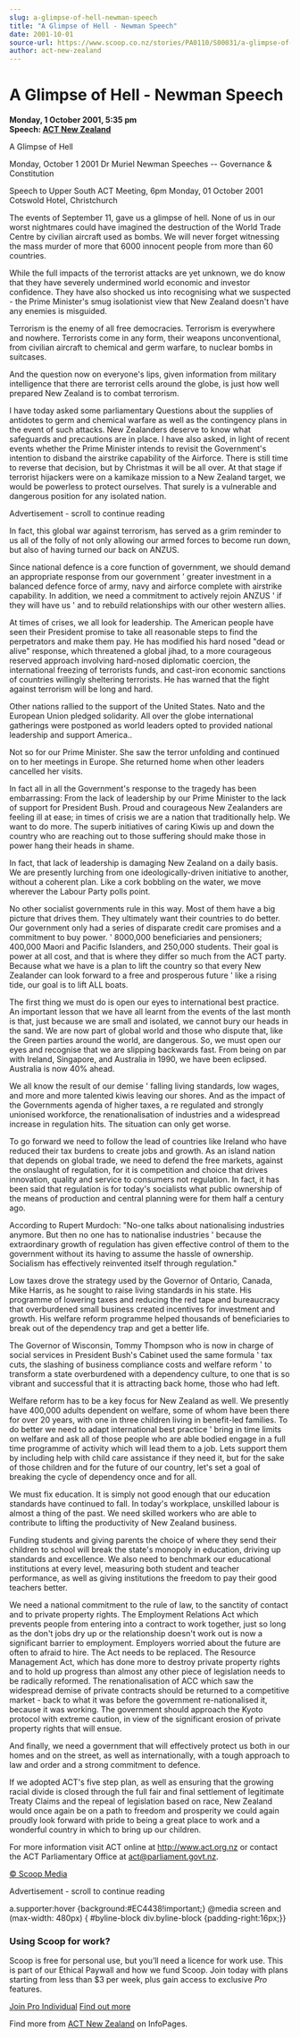 ```yaml
---
slug: a-glimpse-of-hell-newman-speech
title: "A Glimpse of Hell - Newman Speech"
date: 2001-10-01
source-url: https://www.scoop.co.nz/stories/PA0110/S00031/a-glimpse-of-hell-newman-speech.htm
author: act-new-zealand
---
```

A Glimpse of Hell - Newman Speech
=================================

**Monday, 1 October 2001, 5:35 pm**  
**Speech: [ACT New Zealand](https://info.scoop.co.nz/ACT_New_Zealand)**

A Glimpse of Hell

Monday, October 1 2001 Dr Muriel Newman Speeches -- Governance & Constitution

  
Speech to Upper South ACT Meeting, 6pm Monday, 01 October 2001 Cotswold Hotel, Christchurch

The events of September 11, gave us a glimpse of hell. None of us in our worst nightmares could have imagined the destruction of the World Trade Centre by civilian aircraft used as bombs. We will never forget witnessing the mass murder of more that 6000 innocent people from more than 60 countries.

While the full impacts of the terrorist attacks are yet unknown, we do know that they have severely undermined world economic and investor confidence. They have also shocked us into recognising what we suspected - the Prime Minister's smug isolationist view that New Zealand doesn't have any enemies is misguided.

Terrorism is the enemy of all free democracies. Terrorism is everywhere and nowhere. Terrorists come in any form, their weapons unconventional, from civilian aircraft to chemical and germ warfare, to nuclear bombs in suitcases.

And the question now on everyone's lips, given information from military intelligence that there are terrorist cells around the globe, is just how well prepared New Zealand is to combat terrorism.

I have today asked some parliamentary Questions about the supplies of antidotes to germ and chemical warfare as well as the contingency plans in the event of such attacks. New Zealanders deserve to know what safeguards and precautions are in place. I have also asked, in light of recent events whether the Prime Minister intends to revisit the Government's intention to disband the airstrike capability of the Airforce. There is still time to reverse that decision, but by Christmas it will be all over. At that stage if terrorist hijackers were on a kamikaze mission to a New Zealand target, we would be powerless to protect ourselves. That surely is a vulnerable and dangerous position for any isolated nation.

Advertisement - scroll to continue reading





In fact, this global war against terrorism, has served as a grim reminder to us all of the folly of not only allowing our armed forces to become run down, but also of having turned our back on ANZUS.

Since national defence is a core function of government, we should demand an appropriate response from our government ' greater investment in a balanced defence force of army, navy and airforce complete with airstrike capability. In addition, we need a commitment to actively rejoin ANZUS ' if they will have us ' and to rebuild relationships with our other western allies.

At times of crises, we all look for leadership. The American people have seen their President promise to take all reasonable steps to find the perpetrators and make them pay. He has modified his hard nosed "dead or alive" response, which threatened a global jihad, to a more courageous reserved approach involving hard-nosed diplomatic coercion, the international freezing of terrorists funds, and cast-iron economic sanctions of countries willingly sheltering terrorists. He has warned that the fight against terrorism will be long and hard.

Other nations rallied to the support of the United States. Nato and the European Union pledged solidarity. All over the globe international gatherings were postponed as world leaders opted to provided national leadership and support America..

Not so for our Prime Minister. She saw the terror unfolding and continued on to her meetings in Europe. She returned home when other leaders cancelled her visits.

In fact all in all the Government's response to the tragedy has been embarrassing: From the lack of leadership by our Prime Minister to the lack of support for President Bush. Proud and courageous New Zealanders are feeling ill at ease; in times of crisis we are a nation that traditionally help. We want to do more. The superb initiatives of caring Kiwis up and down the country who are reaching out to those suffering should make those in power hang their heads in shame.

In fact, that lack of leadership is damaging New Zealand on a daily basis. We are presently lurching from one ideologically-driven initiative to another, without a coherent plan. Like a cork bobbling on the water, we move wherever the Labour Party polls point.

No other socialist governments rule in this way. Most of them have a big picture that drives them. They ultimately want their countries to do better. Our government only had a series of disparate credit care promises and a commitment to buy power. ' 8000,000 beneficiaries and pensioners; 400,000 Maori and Pacific Islanders, and 250,000 students. Their goal is power at all cost, and that is where they differ so much from the ACT party. Because what we have is a plan to lift the country so that every New Zealander can look forward to a free and prosperous future ' like a rising tide, our goal is to lift ALL boats.

The first thing we must do is open our eyes to international best practice. An important lesson that we have all learnt from the events of the last month is that, just because we are small and isolated, we cannot bury our heads in the sand. We are now part of global world and those who dispute that, like the Green parties around the world, are dangerous. So, we must open our eyes and recognise that we are slipping backwards fast. From being on par with Ireland, Singapore, and Australia in 1990, we have been eclipsed. Australia is now 40% ahead.

We all know the result of our demise ' falling living standards, low wages, and more and more talented kiwis leaving our shores. And as the impact of the Governments agenda of higher taxes, a re regulated and strongly unionised workforce, the renationalisation of industries and a widespread increase in regulation hits. The situation can only get worse.

To go forward we need to follow the lead of countries like Ireland who have reduced their tax burdens to create jobs and growth. As an island nation that depends on global trade, we need to defend the free markets, against the onslaught of regulation, for it is competition and choice that drives innovation, quality and service to consumers not regulation. In fact, it has been said that regulation is for today's socialists what public ownership of the means of production and central planning were for them half a century ago.

According to Rupert Murdoch: "No-one talks about nationalising industries anymore. But then no one has to nationalise industries ' because the extraordinary growth of regulation has given effective control of them to the government without its having to assume the hassle of ownership. Socialism has effectively reinvented itself through regulation."

Low taxes drove the strategy used by the Governor of Ontario, Canada, Mike Harris, as he sought to raise living standards in his state. His programme of lowering taxes and reducing the red tape and bureaucracy that overburdened small business created incentives for investment and growth. His welfare reform programme helped thousands of beneficiaries to break out of the dependency trap and get a better life.

The Governor of Wisconsin, Tommy Thompson who is now in charge of social services in President Bush's Cabinet used the same formula ' tax cuts, the slashing of business compliance costs and welfare reform ' to transform a state overburdened with a dependency culture, to one that is so vibrant and successful that it is attracting back home, those who had left.

Welfare reform has to be a key focus for New Zealand as well. We presently have 400,000 adults dependent on welfare, some of whom have been there for over 20 years, with one in three children living in benefit-led families. To do better we need to adapt international best practice ' bring in time limits on welfare and ask all of those people who are able bodied engage in a full time programme of activity which will lead them to a job. Lets support them by including help with child care assistance if they need it, but for the sake of those children and for the future of our country, let's set a goal of breaking the cycle of dependency once and for all.

We must fix education. It is simply not good enough that our education standards have continued to fall. In today's workplace, unskilled labour is almost a thing of the past. We need skilled workers who are able to contribute to lifting the productivity of New Zealand business.

Funding students and giving parents the choice of where they send their children to school will break the state's monopoly in education, driving up standards and excellence. We also need to benchmark our educational institutions at every level, measuring both student and teacher performance, as well as giving institutions the freedom to pay their good teachers better.

We need a national commitment to the rule of law, to the sanctity of contact and to private property rights. The Employment Relations Act which prevents people from entering into a contract to work together, just so long as the don't jobs dry up or the relationship doesn't work out is now a significant barrier to employment. Employers worried about the future are often to afraid to hire. The Act needs to be replaced. The Resource Management Act, which has done more to destroy private property rights and to hold up progress than almost any other piece of legislation needs to be radically reformed. The renationalisation of ACC which saw the widespread demise of private contracts should be returned to a competitive market - back to what it was before the government re-nationalised it, because it was working. The government should approach the Kyoto protocol with extreme caution, in view of the significant erosion of private property rights that will ensue.

And finally, we need a government that will effectively protect us both in our homes and on the street, as well as internationally, with a tough approach to law and order and a strong commitment to defence.

If we adopted ACT's five step plan, as well as ensuring that the growing racial divide is closed through the full fair and final settlement of legitimate Treaty Claims and the repeal of legislation based on race, New Zealand would once again be on a path to freedom and prosperity we could again proudly look forward with pride to being a great place to work and a wonderful country in which to bring up our children.

For more information visit ACT online at http://www.act.org.nz or contact the ACT Parliamentary Office at act@parliament.govt.nz.

[© Scoop Media](http://www.scoop.co.nz/about/terms.html)  

Advertisement - scroll to continue reading



a.supporter:hover {background:#EC4438!important;} @media screen and (max-width: 480px) { #byline-block div.byline-block {padding-right:16px;}}

### Using Scoop for work?

Scoop is free for personal use, but you’ll need a licence for work use. This is part of our Ethical Paywall and how we fund Scoop. Join today with plans starting from less than $3 per week, plus gain access to exclusive _Pro_ features.  
  
[Join Pro Individual](https://pro.scoop.co.nz/Individual/?from=ProIn24) [Find out more](https://pro.scoop.co.nz/using-scoop-for-work/?from=ProIn24)

Find more from [ACT New Zealand](https://info.scoop.co.nz/ACT_New_Zealand) on InfoPages.